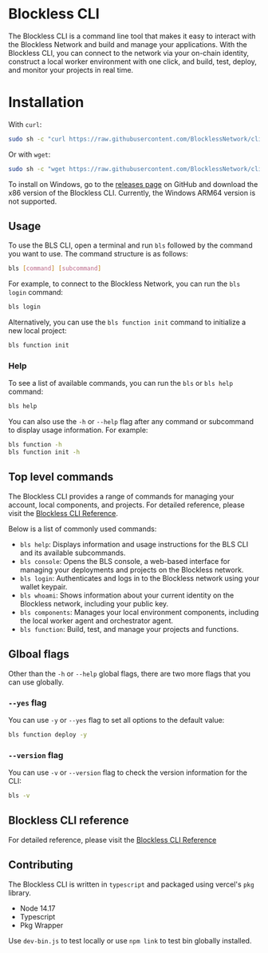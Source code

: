 # Blockless CLI
The Blockless CLI is a command line tool that makes it easy to interact with the Blockless Network and build and manage your applications. With the Blockless CLI, you can connect to the network via your on-chain identity, construct a local worker environment with one click, and build, test, deploy, and monitor your projects in real time.

# Installation
With `curl`:

```sh
sudo sh -c "curl https://raw.githubusercontent.com/BlocklessNetwork/cli/main/download.sh | bash"
```

Or with `wget`:

```sh
sudo sh -c "wget https://raw.githubusercontent.com/BlocklessNetwork/cli/main/download.sh -v -O download.sh; chmod +x download.sh; ./download.sh; rm -rf download.sh"
```

To install on Windows, go to the [releases page](https://github.com/blocklessnetwork/cli/releases) on GitHub and download the x86 version of the Blockless CLI. Currently, the Windows ARM64 version is not supported.

## Usage

To use the BLS CLI, open a terminal and run `bls` followed by the command you want to use. The command structure is as follows:

```sh
bls [command] [subcommand]
```

For example, to connect to the Blockless Network, you can run the `bls login` command:

```sh
bls login
```

Alternatively, you can use the `bls function init` command to initialize a new local project:

```sh
bls function init
```

### Help

To see a list of available commands, you can run the `bls` or `bls help` command:

```sh
bls help
```

You can also use the `-h` or `--help` flag after any command or subcommand to display usage information. For example:

```sh
bls function -h
bls function init -h
```

## Top level commands
The Blockless CLI provides a range of commands for managing your account, local components, and projects. For detailed reference, please visit the [Blockless CLI Reference](https://blockless.network/docs/cli-reference).

Below is a list of commonly used commands:

- `bls help`: Displays information and usage instructions for the BLS CLI and its available subcommands.
- `bls console`: Opens the BLS console, a web-based interface for managing your deployments and projects on the Blockless network.
- `bls login`: Authenticates and logs in to the Blockless network using your wallet keypair.
- `bls whoami`: Shows information about your current identity on the Blockless network, including your public key.
- `bls components`: Manages your local environment components, including the local worker agent and orchestrator agent.
- `bls function`: Build, test, and manage your projects and functions.
  

## Glboal flags
Other than the `-h` or `--help` global flags, there are two more flags that you can use globally.

### `--yes` flag
You can use `-y` or `--yes` flag to set all options to the default value:

```sh
bls function deploy -y
```

### `--version` flag
You can use `-v` or `--version` flag to check the version information for the CLI:

```sh
bls -v
```

## Blockless CLI reference

For detailed reference, please visit the [Blockless CLI Reference](https://blockless.network/docs/cli-reference)

## Contributing

The Blockless CLI is written in `typescript` and packaged using vercel's `pkg` library.

- Node 14.17
- Typescript
- Pkg Wrapper

Use `dev-bin.js` to test locally or use `npm link` to test bin globally installed.
